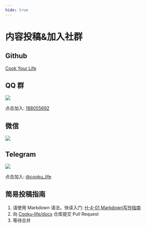 ```yaml
---
hide: true
---
```

# 内容投稿&加入社群

## Github

[Cook Your Life](https://github.com/cooku-life)

## QQ 群
![](https://cdn.seimo.cn/qrcode_1746344117550.jpg)

点击加入: [188055692](http://qm.qq.com/cgi-bin/qm/qr?_wv=1027&k=xY46jPhjHR2cUItSJzLJxhATtBwJFMfu&authKey=GrpbfVxIBXeODY%2FjQpxfR7Vb3RkJM5hOy7aYN3JBr9ndmds7YZ%2FgH08nBPdN3VI9&noverify=0&group_code=188055692)

## 微信
![](https://cdn.seimo.cn/mmqrcode1746344134813.png)

## Telegram

![](https://cdn.seimo.cn/qr_tmp.jpg)

点击加入: [@cooku_life](https://t.me/cooku_life)

## 简易投稿指南

1. 请使用 Markdown 语法，快读入门: [H-4-01 Markdown写作指南](https://cooku.life/#/H.%E6%95%B0%E5%AD%97%E7%94%9F%E6%B4%BB/H-4%20%E5%BF%85%E5%A4%87%E6%8A%80%E8%83%BD/H-4-01%20Markdown%E5%86%99%E4%BD%9C%E6%8C%87%E5%8D%97)
2. 向 [Cooku-life/docs](https://github.com/cooku-life/docs) 仓库提交 Pull Request
3. 等待合并
